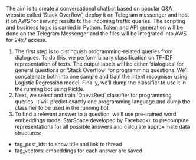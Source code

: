 The aim is to create a conversational chatbot based on popular Q&A website called ‘Stack Overflow’, deploy it on Telegram messenger and host it on AWS for serving results to the incoming traffic queries. The scripting and business logic is carried in Python. Token and API generation will be done on the Telegram Messenger and the files will be integrated into AWS for 24x7 access.
1.	The first step is to distinguish programming-related queries from dialogues. To do this, we perform binary classification on TF-IDF representation of texts. The output labels will be either ‘dialogues’ for general questions or ‘Stack Overflow’ for programming questions. We’ll concatenate both into one sample and train the intent recogniser using Logistic Regression model. Finally, we’ll dump the classifier to use it in the running bot using Pickle. 
2.	Next, we select and train ‘OnevsRest’ classifier for programming queries. It will predict exactly one programming language and dump the classifier to be used in the running bot.
3.	To find a relevant answer to a question, we’ll use pre-trained word embeddings model StarSpace developed by Facebook), to precompute representations for all possible answers and calculate approximate data structures:
-	tag_post_ids: to show title and link to thread
-	tag_vectors: embeddings for each answer are saved
